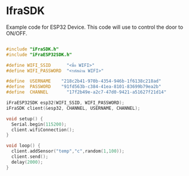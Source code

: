 # IfraSDK

Example code for ESP32 Device.
This code will use to control the door to ON/OFF.
```cpp

#include "iFraSDK.h"
#include "iFraESP32SDK.h"

#define WIFI_SSID      "<ชื่อ WIFI>"
#define WIFI_PASSWORD  "<รหัสผ่าน WIFI>"

#define  USERNAME    "218c2b41-970b-4354-946b-1f6138c218ad"
#define  PASSWORD    "91fd563b-c384-41ea-8101-83699b79ea2b"
#define  CHANNEL       "17f2b49e-a2c7-47d0-9421-a51627f21d14"

iFraESP32SDK esp32(WIFI_SSID, WIFI_PASSWORD);
iFraSDK client(&esp32, CHANNEL, USERNAME, CHANNEL);

void setup() {
  Serial.begin(115200);  
  client.wifiConnection();
}

void loop() {
  client.addSensor("temp","c",random(1,100));
  client.send();
  delay(2000);
}

```